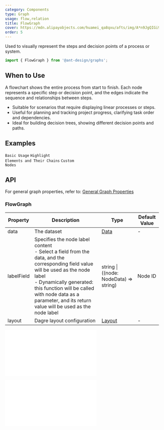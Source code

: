 ```yaml
---
category: Components
type: Graph
usage: flow,relation
title: FlowGraph
cover: https://mdn.alipayobjects.com/huamei_qa8qxu/afts/img/A*n9JgQIGi9BQAAAAAAAAAAAAADmJ7AQ/original
order: 5
---
```


Used to visually represent the steps and decision points of a process or system.

```js
import { FlowGraph } from '@ant-design/graphs';
```

## When to Use

A flowchart shows the entire process from start to finish. Each node represents a specific step or decision point, and the edges indicate the sequence and relationships between steps.

- Suitable for scenarios that require displaying linear processes or steps.
- Useful for planning and tracking project progress, clarifying task order and dependencies.
- Ideal for building decision trees, showing different decision points and paths.

## Examples

<!-- prettier-ignore -->
<code src="../graphs-demos/flow-graph/default.tsx">Basic Usage</code>
<code src="../graphs-demos/flow-graph/hover-activate-chain.tsx">Highlight Elements and Their Chains</code>
<code src="../graphs-demos/flow-graph/custom-node.tsx">Custom Nodes</code>

## API

For general graph properties, refer to: [General Graph Properties](./overview#general-graph-properties)

### FlowGraph

| Property | Description | Type | Default Value |
| --- | --- | --- | --- |
| data | The dataset | [Data](#data) | - |
| labelField | Specifies the node label content <br> - Select a field from the data, and the corresponding field value will be used as the node label <br> - Dynamically generated: this function will be called with node data as a parameter, and its return value will be used as the node label | string \| ((node: NodeData) => string) | Node ID |
| layout | Dagre layout configuration | [Layout](#layout) | - |

<embed src="../graphs-common/graph-data.en.md"></embed>

<embed src="../graphs-common/dagre-layout.en.md"></embed>
